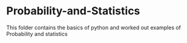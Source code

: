 # Probability-and-Statistics
This folder contains the basics of python and worked out examples of Probability and statistics
